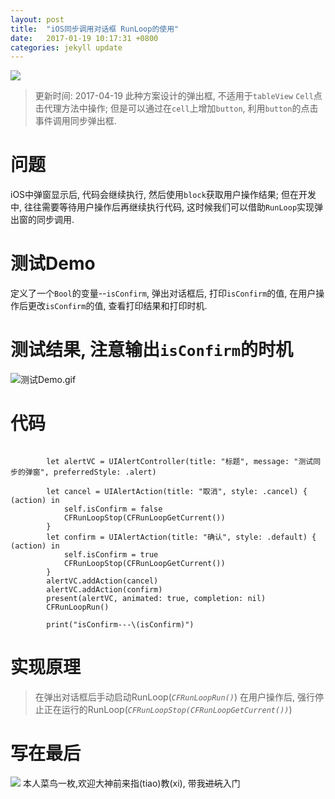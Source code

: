 ```yaml
---
layout: post
title:  "iOS同步调用对话框 RunLoop的使用"
date:   2017-01-19 10:17:31 +0800
categories: jekyll update
---
```

![](http://upload-images.jianshu.io/upload_images/3538284-600ace94ea6c8576.jpg?imageMogr2/auto-orient/strip%7CimageView2/2/w/1240)

> 更新时间: 2017-04-19
此种方案设计的弹出框, 不适用于`tableView` `Cell`点击代理方法中操作; 但是可以通过在`cell`上增加`button`, 利用`button`的点击事件调用同步弹出框. 

# 问题
> 
iOS中弹窗显示后, 代码会继续执行, 然后使用`block`获取用户操作结果;
但在开发中, 往往需要等待用户操作后再继续执行代码, 这时候我们可以借助`RunLoop`实现弹出窗的同步调用.

# 测试Demo
> 
定义了一个`Bool`的变量--`isConfirm`, 弹出对话框后, 打印`isConfirm`的值, 在用户操作后更改`isConfirm`的值, 查看打印结果和打印时机.


# 测试结果, 注意输出`isConfirm`的时机
![测试Demo.gif](http://upload-images.jianshu.io/upload_images/3538284-bd8490af18e17595.gif?imageMogr2/auto-orient/strip)

# 代码
```

        let alertVC = UIAlertController(title: "标题", message: "测试同步的弹窗", preferredStyle: .alert)
        
        let cancel = UIAlertAction(title: "取消", style: .cancel) { (action) in
            self.isConfirm = false
            CFRunLoopStop(CFRunLoopGetCurrent())
        }
        let confirm = UIAlertAction(title: "确认", style: .default) { (action) in
            self.isConfirm = true
            CFRunLoopStop(CFRunLoopGetCurrent())
        }
        alertVC.addAction(cancel)
        alertVC.addAction(confirm)
        present(alertVC, animated: true, completion: nil)
        CFRunLoopRun()
        
        print("isConfirm---\(isConfirm)")
```

# 实现原理
> 在弹出对话框后手动启动RunLoop(*`CFRunLoopRun()`*)
在用户操作后, 强行停止正在运行的RunLoop(*`CFRunLoopStop(CFRunLoopGetCurrent())`*)

# 写在最后

![](http://upload-images.jianshu.io/upload_images/3538284-2b59305066e31d68.jpeg?imageMogr2/auto-orient/strip%7CimageView2/2/w/1240)
本人菜鸟一枚,欢迎大神前来指(tiao)教(xi), 带我~~进坑~~入门

[jekyll-docs]: https://jekyllrb.com/docs/home
[jekyll-gh]:   https://github.com/jekyll/jekyll
[jekyll-talk]: https://talk.jekyllrb.com/


